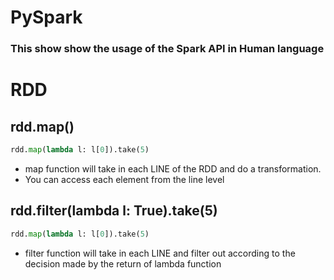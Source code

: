 # PySpark

### This show show the usage of the Spark API in Human language

# RDD
## rdd.map()
```py
rdd.map(lambda l: l[0]).take(5)
```
- map function will take in each LINE of the RDD and do a transformation. 
- You can access each element from the line level

## rdd.filter(lambda l: True).take(5)
```py
rdd.map(lambda l: l[0]).take(5)
```
- filter function will take in each LINE and filter out according to the decision made by the return of lambda function
